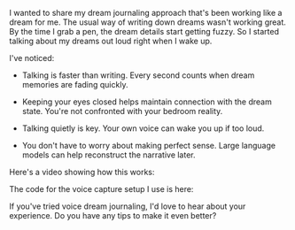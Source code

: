 I wanted to share my dream journaling approach that's been working like a dream for me. The usual way of writing down dreams wasn't working great. By the time I grab a pen, the dream details start getting fuzzy. So I started talking about my dreams out loud right when I wake up.

I've noticed:

- Talking is faster than writing. Every second counts when dream memories are fading quickly.

- Keeping your eyes closed helps maintain connection with the dream state. You're not confronted with your bedroom reality.

- Talking quietly is key. Your own voice can wake you up if too loud.

- You don't have to worry about making perfect sense. Large language models can help reconstruct the narrative later.

Here's a video showing how this works:

The code for the voice capture setup I use is here:

If you've tried voice dream journaling, I'd love to hear about your experience. Do you have any tips to make it even better?

